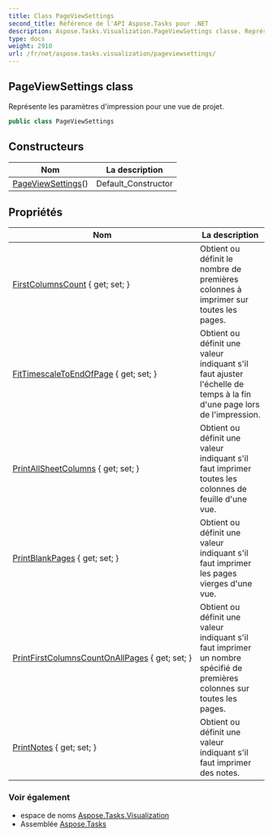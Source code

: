 ```yaml
---
title: Class PageViewSettings
second_title: Référence de l'API Aspose.Tasks pour .NET
description: Aspose.Tasks.Visualization.PageViewSettings classe. Représente les paramètres dimpression pour une vue de projet.
type: docs
weight: 2910
url: /fr/net/aspose.tasks.visualization/pageviewsettings/
---
```

## PageViewSettings class

Représente les paramètres d'impression pour une vue de projet.

```csharp
public class PageViewSettings
```

## Constructeurs

| Nom | La description |
| --- | --- |
| [PageViewSettings](pageviewsettings/)() | Default_Constructor |

## Propriétés

| Nom | La description |
| --- | --- |
| [FirstColumnsCount](../../aspose.tasks.visualization/pageviewsettings/firstcolumnscount/) { get; set; } | Obtient ou définit le nombre de premières colonnes à imprimer sur toutes les pages. |
| [FitTimescaleToEndOfPage](../../aspose.tasks.visualization/pageviewsettings/fittimescaletoendofpage/) { get; set; } | Obtient ou définit une valeur indiquant s'il faut ajuster l'échelle de temps à la fin d'une page lors de l'impression. |
| [PrintAllSheetColumns](../../aspose.tasks.visualization/pageviewsettings/printallsheetcolumns/) { get; set; } | Obtient ou définit une valeur indiquant s'il faut imprimer toutes les colonnes de feuille d'une vue. |
| [PrintBlankPages](../../aspose.tasks.visualization/pageviewsettings/printblankpages/) { get; set; } | Obtient ou définit une valeur indiquant s'il faut imprimer les pages vierges d'une vue. |
| [PrintFirstColumnsCountOnAllPages](../../aspose.tasks.visualization/pageviewsettings/printfirstcolumnscountonallpages/) { get; set; } | Obtient ou définit une valeur indiquant s'il faut imprimer un nombre spécifié de premières colonnes sur toutes les pages. |
| [PrintNotes](../../aspose.tasks.visualization/pageviewsettings/printnotes/) { get; set; } | Obtient ou définit une valeur indiquant s'il faut imprimer des notes. |

### Voir également

* espace de noms [Aspose.Tasks.Visualization](../../aspose.tasks.visualization/)
* Assemblée [Aspose.Tasks](../../)


